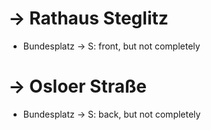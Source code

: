 # → Rathaus Steglitz

* Bundesplatz → S: front, but not completely

# → Osloer Straße

* Bundesplatz → S: back, but not completely
